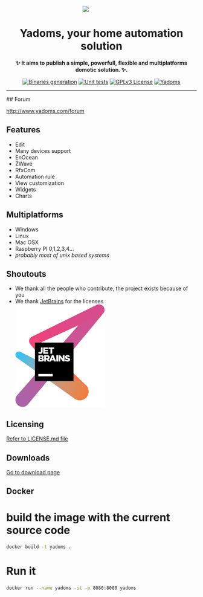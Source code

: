 <p align="center">
    <img style="display: block; margin: auto; width: 100px;"  src="https://avatars.githubusercontent.com/u/12893166?s=200&v=4">
</p>

<div align="center">

# Yadoms, your home automation solution

**✨ It aims to publish a simple, powerfull, flexible and multiplatforms domotic solution.</a> ✨.**

[![Binaries generation](https://github.com/Yadoms/yadoms/workflows/Binaries%20generation/badge.svg)](https://github.com/Yadoms/yadoms/actions/workflows/generate_binaries.yml)
[![Unit tests](https://github.com/Yadoms/yadoms/workflows/Unit%20tests/badge.svg)](https://github.com/Yadoms/yadoms/actions/workflows/unit_tests.yml)
<a href="https://github.com/Yadoms/yadoms/blob/master/LICENSE.md"><img alt="GPLv3 License" src="https://img.shields.io/badge/License-GPL%20v3-yellow.svg"></a>
<a href="https://twitter.com/yadoms2607"><img alt="Yadoms" src="https://img.shields.io/twitter/url?label=yadoms&style=social&url=https%3A%2F%2Ftwitter.com%2Fyadoms2607"></a>

</div>

<hr>
## Forum

http://www.yadoms.com/forum

## Features

- Edit
- Many devices support
- EnOcean
- ZWave
- RfxCom
- Automation rule
- View customization
- Widgets
- Charts

## Multiplatforms

- Windows
- Linux
- Mac OSX
- Raspberry PI 0,1,2,3,4...
- _probably most of unix based systems_

## Shoutouts

- We thank all the people who contribute, the project exists because of you<br />
- We thank [JetBrains](https://www.jetbrains.com/?from=yadoms) for the licenses<br />
  <a href="https://www.jetbrains.com/?from=yadoms" target="_blank"><img src="./psd/jetbrains-variant-3.svg"></a>

## Licensing

[Refer to LICENSE.md file](LICENSE.md)

## Downloads

[Go to download page](https://github.com/Yadoms/yadoms/releases/)

## Docker

# build the image with the current source code
```bash
docker build -t yadoms .
```

# Run it
```bash
docker run --name yadoms -it -p 8080:8080 yadoms
```